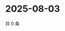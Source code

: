 # 2025-08-03

共 0 条

<!-- BEGIN ZHIHUVIDEO -->
<!-- 最后更新时间 Sun Aug 03 2025 15:12:23 GMT+0800 (China Standard Time) -->

<!-- END ZHIHUVIDEO -->
